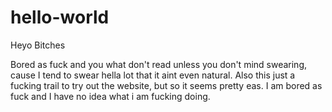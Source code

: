 # hello-world

Heyo Bitches

Bored as fuck and you what don't read unless you don't mind swearing, cause I tend to swear hella lot that it aint even natural. 
Also this just a fucking trail to try out the website, but so it seems pretty eas.
I am bored as fuck and I have no idea what i am fucking doing.
